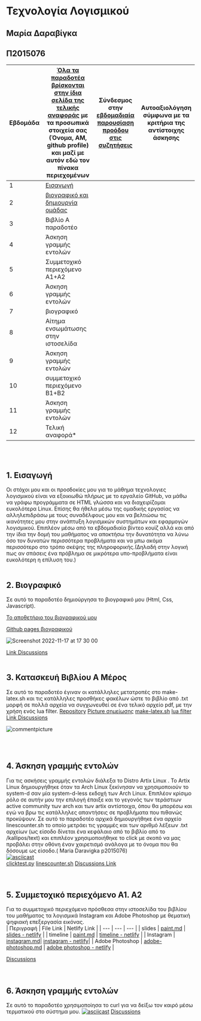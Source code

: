 # Τεχνολογία Λογισμικού 
## Μαρία Δαραβίγκα 
## Π2015076

| Εβδομάδα | [Όλα τα παραδοτέα βρίσκονται στην ίδια σελίδα της τελικής αναφοράς](https://courses-ionio.github.io/help/deliverables/) με τα προσωπικά στοιχεία σας (Όνομα, ΑΜ, github profile) και μαζί με αυτόν εδώ τον πίνακα περιεχομένων | Σύνδεσμος στην [εβδομαδιαία παρουσίαση προόδου στις συζητήσεις](https://github.com/courses-ionio/help/discussions/categories/show-and-tell) | Αυτοαξιολόγηση σύμφωνα με τα κριτήρια της αντίστοιχης άσκησης |
| --- | --- | --- | --- |
| 1 | [Eισαγωγή](#1-εισαγωγή)| | |
| 2 | [βιογραφικό και δημιουργία ομάδας](#2-βιογραφικό) | | |
| 3 | Βιβλίο Α παραδοτέο | | |
| 4 | Άσκηση γραμμής εντολών | | |
| 5 | Συμμετοχικό περιεχόμενο A1+A2 | | |
| 6 | Άσκηση γραμμής εντολών | | |
| 7 | βιογραφικό | | |
| 8 | Αίτημα ενσωμάτωσης στην ιστοσελίδα | | |
| 9 | Άσκηση γραμμής εντολών | | |
| 10 | συμμετοχικό περιεχόμενο B1+B2 | | |
| 11 | Άσκηση γραμμής εντολών | | |
| 12 | Τελική αναφορά* | | |

</br> </br>
## 1. Eισαγωγή
  Οι στόχοι μου και οι προσδοκίες μου για το μάθημα τεχνολογιες λογισμικού είναι να εξοικιωθώ πλήρως με το εργαλείο GitHub, να μάθω να γράφω προγράμματα 
σε HTML γλώσσα και να διαχειρίζομαι ευκολότερα Linux. Επίσης θα ήθελα μέσω της ομαδικής εργασίας να αλληλεπιδράσω με τους συναδέλφους μου και να βελτιώσω τις ικανότητες μου στην ανάπτυξη λογισμικών συστημάτων και εφαρμογών λογισμικού. Επιπλέον μέσω από τα εβδομαδιαία βίντεο κουίζ αλλά και από την ίδια την δομή του μαθήματος να αποκτήσω την δυνατότητα να λύνω όσο τον δυνατών περισσότερα προβλήματα και να μπω ακόμα περισσότερο στο τρόπο σκέψης της πληροφορικής.(Δηλαδή στην λογική πως αν σπάσεις ένα πρόβλημα σε μικρότερα υπο-προβλήματα είναι ευκολότερη η επίλυση του.)
</br></br>
## 2. Βιογραφικό
  Σε αυτό το παραδοτέο δημιούργησα το βιογραφικό μου (Html, Css, Javascript).

[Το αποθετήριο του βιογραφικού μου](https://github.com/Mariadar97/mycv/)

[Github pages βιογραφικού](https://mariadar97.github.io/mycv/)

![Screenshot 2022-11-17 at 17 30 00](https://user-images.githubusercontent.com/22714123/202488303-eff2525a-f159-4793-b8ac-c64039ba91f9.png)

[Link Discussions](https://github.com/courses-ionio/help/discussions/1651)
</br></br>

## 3. Κατασκευή Βιβλίου Α Μέρος
  Σε αυτό το παραδοτέο έγιναν οι κατάλληλες μετατροπές στο make-latex.sh και τις κατάλληλες προσθήκες φακέλων ώστε το βιβλίο από .txt μορφή σε πολλά αρχεία να συγχωνευθεί σε ένα τελικό αρχείο pdf, με την χρήση ενός lua filter.
[Repository](https://github.com/Mariadar97/kallipos)
[Picture σημείωσης](https://github.com/Mariadar97/kallipos/blob/master/picture/commentpicture.png)
[make-latex.sh](https://github.com/Mariadar97/kallipos/blob/master/make-latex.sh)
[lua filter](https://github.com/Mariadar97/kallipos/blob/master/comment.lua)
[Link Discussions](https://github.com/courses-ionio/help/discussions/1653)

![commentpicture](https://user-images.githubusercontent.com/22714123/202536849-f30ef4cd-9195-48c2-9770-abd79b6d2da0.png)

</br></br>
## 4. Άσκηση γραμμής εντολών

Για τις ασκήσεις γραμμής εντολών διάλεξα το Distro Artix Linux . Το Artix Linux δημιουργήθηκε όταν τα Arch Linux ξεκίνησαν να χρησιμοποιούν το system-d σαν μία system-d-less εκδοχή των Arch Linux. Επιπλέον κρίσιμο ρόλο σε αυτήν μου την επιλογή έπαιξε και το γεγονός των τεράστιων active community των arch και των artix αντίστοιχα, όπου θα μπορέσω και εγώ να βρω τις κατάλληλες απαντήσεις σε προβλήματα που πιθανώς προκύψουν.
Σε αυτό το παραδοτέο αρχικά δημιουργήθηκε ένα αρχείο linescounter.sh το οποίο μετράει τις γραμμές και των αριθμό λέξεων .txt αρχείων (ως είσοδο δίνεται ένα κεφάλαιο από το βιβλίο από το /kallipos/text) και επιπλέον χρησιμοποιήθηκε το click με σκοπό να μας προβάλει στην οθόνη έναν χαιρετισμό ανάλογα με το όνομα που θα δόσουμε ως είσοδο.( Maria Daravigka p2015076)
</br>
[![asciicast](https://asciinema.org/a/538463.svg)](https://asciinema.org/a/538463)
</br>
[clicktest.py](https://github.com/Mariadar97/paradoteo4/blob/main/clicktest.py)
[linescounter.sh](https://github.com/Mariadar97/paradoteo4/blob/main/linescounter.sh)
[Discussions Link](https://github.com/courses-ionio/help/discussions/1659)
</br></br></br>
## 5. Συμμετοχικό περιεχόμενο Α1. Α2
Για το συμμετοχικό περιεχόμενο πρόσθεσα στην ιστοσελίδα του βιβλίου του μαθήματος τα λογισμικά Instagram και Adobe Photoshop με θεματική ψηφιακή επεξεργασία εικόνας.
</br>
|    Περιγραφή      |    File Link      |       Netlify Link        |
| --- 	    | --- 	        	  | ---	       	|
| slides    | [paint.md](https://github.com/Mariadar97/site/blob/master/_slides/paint.md)  | [slides - netlify](https://phenomenal-otter-2d4a6a.netlify.app//slides/paint/) |
| timeline  | [paint.md](https://github.com/Mariadar97/site/blob/master/_timeline/paint.md) | [timeline - netlify](https://phenomenal-otter-2d4a6a.netlify.app//timeline/paint/) |
| Instagram  | [instagram.md](https://github.com/Mariadar97/_gallery/blob/dbfb9c673bbcd3037407c2eed952b3168a3b083b/instagram.md)| [instagram - netlify](https://phenomenal-otter-2d4a6a.netlify.app/gallery/instagram/)|
| Adobe Photoshop | [adobe-photoshop.md](https://github.com/Mariadar97/_gallery/blob/master/adobe-photoshop.md) | [ adobe photoshop - netlify](https://phenomenal-otter-2d4a6a.netlify.app/gallery/adobe-photoshop/) |

[Discussions](https://github.com/courses-ionio/help/discussions/1732#discussion-4591543)
</br></br></br>
## 6. Άσκηση γραμμής εντολών
Σε αυτό το παραδοτέο χρησιμοποίησα το curl για να δείξω τον καιρό μέσω τερματικού στο σύστημα μου.
[![asciicast](https://asciinema.org/a/1QwHUjYg39AqESpwSgxW6DhHq.svg)](https://asciinema.org/a/1QwHUjYg39AqESpwSgxW6DhHq)
[Discussions](https://github.com/courses-ionio/help/discussions/1763)
